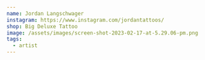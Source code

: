 ```yaml
---
name: Jordan Langschwager
instagram: https://www.instagram.com/jordantattoos/
shop: Big Deluxe Tattoo
image: /assets/images/screen-shot-2023-02-17-at-5.29.06-pm.png
tags:
  - artist
---
```

